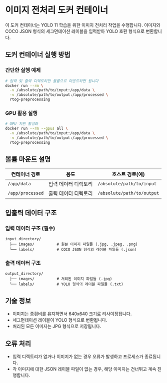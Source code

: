 # 이미지 전처리 도커 컨테이너

이 도커 컨테이너는 YOLO 11 학습을 위한 이미지 전처리 작업을 수행합니다. 이미지와 COCO JSON 형식의 세그먼테이션 레이블을 입력받아 YOLO 호환 형식으로 변환합니다.

## 도커 컨테이너 실행 방법

### 간단한 실행 예제

```bash
# 입력 및 출력 디렉토리만 볼륨으로 마운트하면 됩니다
docker run --rm \
  -v /absolute/path/to/input:/app/data \
  -v /absolute/path/to/output:/app/processed \
  rtog-preprocessing
```

### GPU 활용 실행

```bash
# GPU 지원 활성화
docker run --rm --gpus all \
  -v /absolute/path/to/input:/app/data \
  -v /absolute/path/to/output:/app/processed \
  rtog-preprocessing
```

## 볼륨 마운트 설명

| 컨테이너 경로 | 용도 | 호스트 경로(예) |
|---------|------|--------|
| `/app/data` | 입력 데이터 디렉토리 | `/absolute/path/to/input` |
| `/app/processed` | 출력 데이터 디렉토리 | `/absolute/path/to/output` |

## 입출력 데이터 구조

### 입력 데이터 구조 (필수)

```
input_directory/
  ├── images/          # 원본 이미지 파일들 (.jpg, .jpeg, .png)
  └── labels/          # COCO JSON 형식의 레이블 파일들 (.json)
```

### 출력 데이터 구조

```
output_directory/
  ├── images/          # 처리된 이미지 파일들 (.jpg)
  └── labels/          # YOLO 형식의 레이블 파일들 (.txt)
```

## 기술 정보

- 이미지는 종횡비를 유지하면서 640x640 크기로 리사이징됩니다.
- 세그먼테이션 레이블이 YOLO 형식으로 변환됩니다.
- 처리된 모든 이미지는 JPG 형식으로 저장됩니다.

## 오류 처리

- 입력 디렉토리가 없거나 이미지가 없는 경우 오류가 발생하고 프로세스가 종료됩니다.
- 각 이미지에 대한 JSON 레이블 파일이 없는 경우, 해당 이미지는 건너뛰고 계속 진행합니다. 